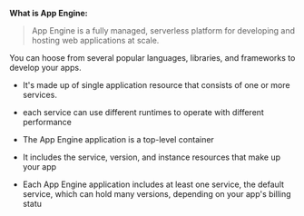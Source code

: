 __What is App Engine:__
> App Engine is a fully managed, serverless platform for developing and hosting web applications at scale.

You can hoose from several popular languages, libraries, and frameworks to develop your apps.

* It's made up of single application resource that consists of one or more services.
* each service can use different runtimes to operate with different performance

* The App Engine application is a top-level container
* It includes the service, version, and instance resources that make up your app

* Each App Engine application includes at least one service, the default service, which can hold many versions, depending on your app's billing statu
